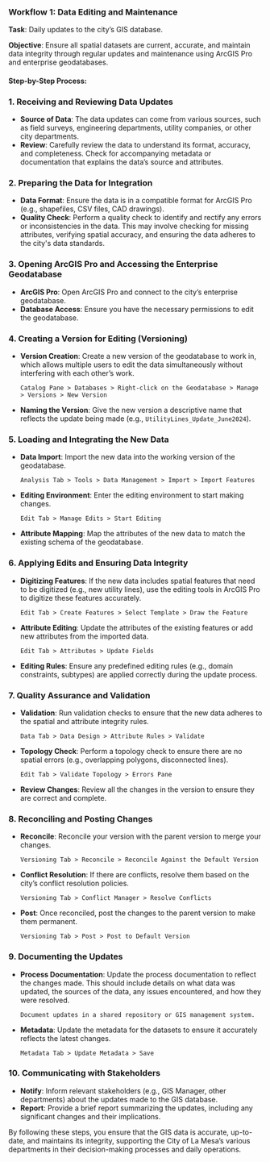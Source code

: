 ### Workflow 1: Data Editing and Maintenance

**Task**: Daily updates to the city’s GIS database.

**Objective**: Ensure all spatial datasets are current, accurate, and maintain data integrity through regular updates and maintenance using ArcGIS Pro and enterprise geodatabases.

#### Step-by-Step Process:

### 1. **Receiving and Reviewing Data Updates**
   - **Source of Data**: The data updates can come from various sources, such as field surveys, engineering departments, utility companies, or other city departments.
   - **Review**: Carefully review the data to understand its format, accuracy, and completeness. Check for accompanying metadata or documentation that explains the data’s source and attributes.

### 2. **Preparing the Data for Integration**
   - **Data Format**: Ensure the data is in a compatible format for ArcGIS Pro (e.g., shapefiles, CSV files, CAD drawings).
   - **Quality Check**: Perform a quality check to identify and rectify any errors or inconsistencies in the data. This may involve checking for missing attributes, verifying spatial accuracy, and ensuring the data adheres to the city's data standards.

### 3. **Opening ArcGIS Pro and Accessing the Enterprise Geodatabase**
   - **ArcGIS Pro**: Open ArcGIS Pro and connect to the city’s enterprise geodatabase.
   - **Database Access**: Ensure you have the necessary permissions to edit the geodatabase.

### 4. **Creating a Version for Editing (Versioning)**
   - **Version Creation**: Create a new version of the geodatabase to work in, which allows multiple users to edit the data simultaneously without interfering with each other’s work.
     ```plaintext
     Catalog Pane > Databases > Right-click on the Geodatabase > Manage > Versions > New Version
     ```
   - **Naming the Version**: Give the new version a descriptive name that reflects the update being made (e.g., `UtilityLines_Update_June2024`).

### 5. **Loading and Integrating the New Data**
   - **Data Import**: Import the new data into the working version of the geodatabase.
     ```plaintext
     Analysis Tab > Tools > Data Management > Import > Import Features
     ```
   - **Editing Environment**: Enter the editing environment to start making changes.
     ```plaintext
     Edit Tab > Manage Edits > Start Editing
     ```
   - **Attribute Mapping**: Map the attributes of the new data to match the existing schema of the geodatabase.

### 6. **Applying Edits and Ensuring Data Integrity**
   - **Digitizing Features**: If the new data includes spatial features that need to be digitized (e.g., new utility lines), use the editing tools in ArcGIS Pro to digitize these features accurately.
     ```plaintext
     Edit Tab > Create Features > Select Template > Draw the Feature
     ```
   - **Attribute Editing**: Update the attributes of the existing features or add new attributes from the imported data.
     ```plaintext
     Edit Tab > Attributes > Update Fields
     ```
   - **Editing Rules**: Ensure any predefined editing rules (e.g., domain constraints, subtypes) are applied correctly during the update process.

### 7. **Quality Assurance and Validation**
   - **Validation**: Run validation checks to ensure that the new data adheres to the spatial and attribute integrity rules.
     ```plaintext
     Data Tab > Data Design > Attribute Rules > Validate
     ```
   - **Topology Check**: Perform a topology check to ensure there are no spatial errors (e.g., overlapping polygons, disconnected lines).
     ```plaintext
     Edit Tab > Validate Topology > Errors Pane
     ```
   - **Review Changes**: Review all the changes in the version to ensure they are correct and complete.

### 8. **Reconciling and Posting Changes**
   - **Reconcile**: Reconcile your version with the parent version to merge your changes.
     ```plaintext
     Versioning Tab > Reconcile > Reconcile Against the Default Version
     ```
   - **Conflict Resolution**: If there are conflicts, resolve them based on the city’s conflict resolution policies.
     ```plaintext
     Versioning Tab > Conflict Manager > Resolve Conflicts
     ```
   - **Post**: Once reconciled, post the changes to the parent version to make them permanent.
     ```plaintext
     Versioning Tab > Post > Post to Default Version
     ```

### 9. **Documenting the Updates**
   - **Process Documentation**: Update the process documentation to reflect the changes made. This should include details on what data was updated, the sources of the data, any issues encountered, and how they were resolved.
     ```plaintext
     Document updates in a shared repository or GIS management system.
     ```
   - **Metadata**: Update the metadata for the datasets to ensure it accurately reflects the latest changes.
     ```plaintext
     Metadata Tab > Update Metadata > Save
     ```

### 10. **Communicating with Stakeholders**
   - **Notify**: Inform relevant stakeholders (e.g., GIS Manager, other departments) about the updates made to the GIS database.
   - **Report**: Provide a brief report summarizing the updates, including any significant changes and their implications.

By following these steps, you ensure that the GIS data is accurate, up-to-date, and maintains its integrity, supporting the City of La Mesa’s various departments in their decision-making processes and daily operations.
